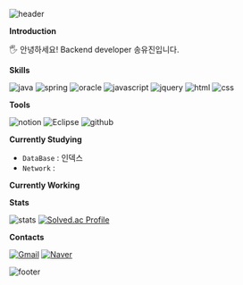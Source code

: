 <!---
Yujin1039/Yujin1039 is a ✨ special ✨ repository because its `README.md` (this file) appears on your GitHub profile.
You can click the Preview link to take a look at your changes.
--->
![header](https://capsule-render.vercel.app/api?type=waving&color=71D3BB)

**Introduction**

🖐️ 안녕하세요! Backend developer 송유진입니다.

**Skills**
   
![java](https://img.shields.io/badge/Java-ED8B00?style=for-the-badge&logo=openjdk&logoColor=white) ![spring](https://img.shields.io/badge/Spring-6DB33F?style=for-the-badge&logo=spring&logoColor=white) ![oracle](https://img.shields.io/badge/Oracle-F80000?style=for-the-badge&logo=oracle&logoColor=black)
![javascript](https://img.shields.io/badge/JavaScript-F7DF1E?style=for-the-badge&logo=JavaScript&logoColor=white) ![jquery](https://img.shields.io/badge/jQuery-0769AD?style=for-the-badge&logo=jquery&logoColor=white) 
![html](https://img.shields.io/badge/HTML5-E34F26?style=for-the-badge&logo=html5&logoColor=white) ![css](https://img.shields.io/badge/CSS3-1572B6?style=for-the-badge&logo=css3&logoColor=white)  
  
**Tools**

![notion](https://img.shields.io/badge/Notion-000000?style=for-the-badge&logo=notion&logoColor=white) ![Eclipse](https://img.shields.io/badge/Eclipse-2C2255?style=for-the-badge&logo=eclipse&logoColor=white)
![github](https://img.shields.io/badge/GitHub-100000?style=for-the-badge&logo=github&logoColor=white)

**Currently Studying**

- `DataBase` : 인덱스
- `Network` :

**Currently Working**

**Stats**

![stats](https://github-readme-stats.vercel.app/api?username=Yujin1039&theme=vue-dark)
[![Solved.ac Profile](http://mazassumnida.wtf/api/v2/generate_badge?boj=success27)](https://solved.ac/success27/)

**Contacts**

[![Gmail](https://img.shields.io/badge/Gmail-d14836?style=flat-square&logo=Gmail&logoColor=white&link=mailto:shelly103989@gmail.com)](mailto:shelly103989@gmail.com)
[![Naver](https://img.shields.io/badge/Naver-03C75A?style=flat-square&logo=Naver&logoColor=white&link=mailto:shelly4026@naver.com)](mailto:shelly4026@naver.com)


![footer](https://capsule-render.vercel.app/api?section=footer&type=waving&color=71D3BB)
